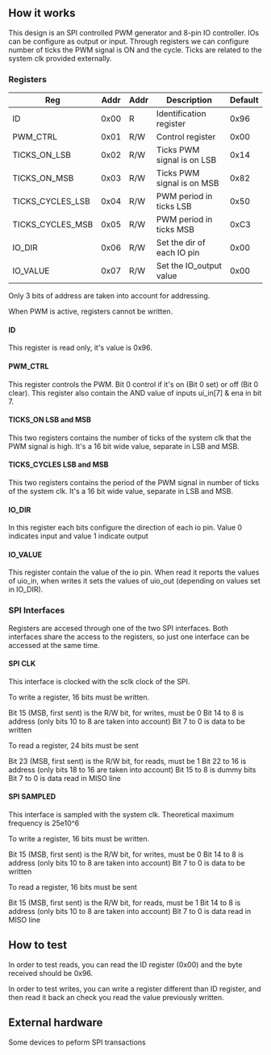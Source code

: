<!---

This file is used to generate your project datasheet. Please fill in the information below and delete any unused
sections.

You can also include images in this folder and reference them in the markdown. Each image must be less than
512 kb in size, and the combined size of all images must be less than 1 MB.
-->

## How it works

This design is an SPI controlled PWM generator and 8-pin IO controller. IOs can be configure as output or input. Through registers we can configure number of ticks the PWM signal is ON and the cycle. Ticks are related to the system clk provided externally.

### Registers

| Reg                 | Addr   | Addr | Description                  | Default |
|---------------------|--------|------|------------------------------|---------|
|   ID                |  0x00  | R    |  Identification register     |  0x96   |
|   PWM_CTRL          |  0x01  | R/W  |  Control register            |  0x00   |
|   TICKS_ON_LSB      |  0x02  | R/W  |  Ticks PWM signal is on LSB  |  0x14   |
|   TICKS_ON_MSB      |  0x03  | R/W  |  Ticks PWM signal is on MSB  |  0x82   |
|   TICKS_CYCLES_LSB  |  0x04  | R/W  |  PWM period in ticks LSB     |  0x50   |
|   TICKS_CYCLES_MSB  |  0x05  | R/W  |  PWM period in ticks MSB     |  0xC3   |
|   IO_DIR            |  0x06  | R/W  |  Set the dir of each IO pin  |  0x00   |
|   IO_VALUE          |  0x07  | R/W  |  Set the IO_output value     |  0x00   |

Only 3 bits of address are taken into account for addressing.

When PWM is active, registers cannot be written.

#### ID 

This register is read only, it's value is 0x96.

#### PWM_CTRL

This register controls the PWM. Bit 0 control if it's on (Bit 0 set) or off (Bit 0 clear). This register also contain the AND value of inputs ui_in[7] & ena in bit 7.

#### TICKS_ON LSB and MSB

This two registers contains the number of ticks of the system clk that the PWM signal is high. It's a 16 bit wide value, separate in LSB and MSB.

#### TICKS_CYCLES LSB and MSB

This two registers contains the period of the PWM signal in number of ticks of the system clk. It's a 16 bit wide value, separate in LSB and MSB.

#### IO_DIR

In this register each bits configure the direction of each io pin. Value 0 indicates input and value 1 indicate output

#### IO_VALUE

This register contain the value of the io pin. When read it reports the values of uio_in, when writes it sets the values of uio_out (depending on values set in IO_DIR).

### SPI Interfaces

Registers are accesed through one of the two SPI interfaces. Both interfaces share the access to the registers, so just one interface can be accessed at the same time.

#### SPI CLK

This interface is clocked with the sclk clock of the SPI.

To write a register, 16 bits must be written. 

Bit 15 (MSB, first sent) is the R/W bit, for writes, must be 0
Bit 14 to 8 is address (only bits 10 to 8 are taken into account)
Bit 7 to 0 is data to be written

To read a register, 24 bits must be sent

Bit 23 (MSB, first sent) is the R/W bit, for reads, must be 1
Bit 22 to 16 is address (only bits 18 to 16 are taken into account)
Bit 15 to 8 is dummy bits
Bit 7 to 0 is data read in MISO line

#### SPI SAMPLED

This interface is sampled with the system clk. Theoretical maximum frequency is 25e10^6

To write a register, 16 bits must be written. 

Bit 15 (MSB, first sent) is the R/W bit, for writes, must be 0
Bit 14 to 8 is address (only bits 10 to 8 are taken into account)
Bit 7 to 0 is data to be written

To read a register, 16 bits must be sent

Bit 15 (MSB, first sent) is the R/W bit, for reads, must be 1
Bit 14 to 8 is address (only bits 10 to 8 are taken into account)
Bit 7 to 0 is data read in MISO line

## How to test

In order to test reads, you can read the ID register (0x00) and the byte received should be 0x96.

In order to test writes, you can write a register different than ID register, and then read it back an check
you read the value previously written.

## External hardware

Some devices to peform SPI transactions
